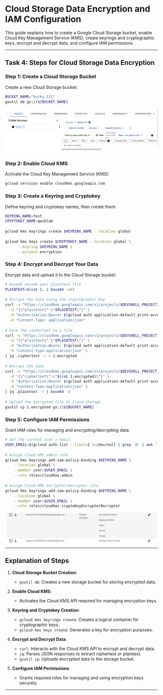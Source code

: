 # Cloud Storage Data Encryption and IAM Configuration

This guide explains how to create a Google Cloud Storage bucket, enable Cloud Key Management Service (KMS), create keyrings and cryptographic keys, encrypt and decrypt data, and configure IAM permissions.

---

## Task 4: Steps for Cloud Storage Data Encryption

### Step 1: Create a Cloud Storage Bucket

Create a new Cloud Storage bucket:
```bash
BUCKET_NAME="bucky_111"
gsutil mb gs://${BUCKET_NAME}
```
![bucket_img](bucket.PNG)

### Step 2: Enable Cloud KMS

Activate the Cloud Key Management Service (KMS):
```bash
gcloud services enable cloudkms.googleapis.com
```

### Step 3: Create a Keyring and Cryptokey

Define keyring and cryptokey names, then create them:
```bash
KEYRING_NAME=test
CRYPTOKEY_NAME=qwiklab

gcloud kms keyrings create $KEYRING_NAME --location global

gcloud kms keys create $CRYPTOKEY_NAME --location global \
      --keyring $KEYRING_NAME \
      --purpose encryption
```

### Step 4: Encrypt and Decrypt Your Data

Encrypt data and upload it to the Cloud Storage bucket:
```bash
# Base64 encode your plaintext file
PLAINTEXT=$(cat 1. | base64 -w0)

# Encrypt the data using the cryptographic key
curl -v "https://cloudkms.googleapis.com/v1/projects/$DEVSHELL_PROJECT_ID/locations/global/keyRings/$KEYRING_NAME/cryptoKeys/$CRYPTOKEY_NAME:encrypt" \
  -d "{\"plaintext\":\"$PLAINTEXT\"}" \
  -H "Authorization:Bearer $(gcloud auth application-default print-access-token)" \
  -H "Content-Type: application/json"

# Save the ciphertext to a file
curl -v "https://cloudkms.googleapis.com/v1/projects/$DEVSHELL_PROJECT_ID/locations/global/keyRings/$KEYRING_NAME/cryptoKeys/$CRYPTOKEY_NAME:encrypt" \
  -d "{\"plaintext\":\"$PLAINTEXT\"}" \
  -H "Authorization:Bearer $(gcloud auth application-default print-access-token)" \
  -H "Content-Type:application/json" \
| jq .ciphertext -r > 1.encrypted

# Decrypt the data
curl -v "https://cloudkms.googleapis.com/v1/projects/$DEVSHELL_PROJECT_ID/locations/global/keyRings/$KEYRING_NAME/cryptoKeys/$CRYPTOKEY_NAME:decrypt" \
  -d "{\"ciphertext\":\"$(cat 1.encrypted)\"}" \
  -H "Authorization:Bearer $(gcloud auth application-default print-access-token)" \
  -H "Content-Type:application/json" \
| jq .plaintext -r | base64 -d

# Upload the encrypted file to Cloud Storage
gsutil cp 1.encrypted gs://${BUCKET_NAME}
```

### Step 5: Configure IAM Permissions

Grant IAM roles for managing and encrypting/decrypting data:
```bash
# Get the current user's email
USER_EMAIL=$(gcloud auth list --limit=1 2>/dev/null | grep '@' | awk '{print $2}')

# Assign Cloud KMS admin role
gcloud kms keyrings add-iam-policy-binding $KEYRING_NAME \
    --location global \
    --member user:$USER_EMAIL \
    --role roles/cloudkms.admin

# Assign Cloud KMS encrypter/decrypter role
gcloud kms keyrings add-iam-policy-binding $KEYRING_NAME \
    --location global \
    --member user:$USER_EMAIL \
    --role roles/cloudkms.cryptoKeyEncrypterDecrypter
```

![IAM](User2access.PNG)

---

## Explanation of Steps

1. **Cloud Storage Bucket Creation**:
   - `gsutil mb`: Creates a new storage bucket for storing encrypted data.

2. **Enable Cloud KMS**:
   - Activates the Cloud KMS API required for managing encryption keys.

3. **Keyring and Cryptokey Creation**:
   - `gcloud kms keyrings create`: Creates a logical container for cryptographic keys.
   - `gcloud kms keys create`: Generates a key for encryption purposes.

4. **Encrypt and Decrypt Data**:
   - `curl`: Interacts with the Cloud KMS API to encrypt and decrypt data.
   - `jq`: Parses JSON responses to extract ciphertext or plaintext.
   - `gsutil cp`: Uploads encrypted data to the storage bucket.

5. **Configure IAM Permissions**:
   - Grants required roles for managing and using encryption keys securely.

---


